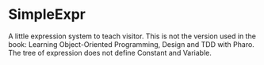 # SimpleExpr
A little expression system to teach visitor.
This is not the version used in the book: Learning Object-Oriented Programming, Design and TDD with Pharo.
The tree of expression does not define Constant and Variable. 
